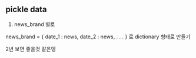 ## pickle data
1. news_brand 별로

news_brand  = {
date_1 : news,
date_2 : news,
.
.
.
}
로 dictionary 형태로 만들기

2년 보면 좋을것 같은뎅
